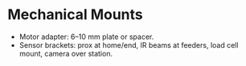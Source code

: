 # Mechanical Mounts

- Motor adapter: 6–10 mm plate or spacer.
- Sensor brackets: prox at home/end, IR beams at feeders, load cell mount, camera over station.

